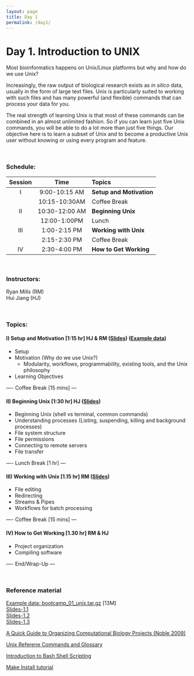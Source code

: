 ```yaml
---
layout: page
title: Day 1 
permalink: /day1/
---
```


# Day 1. Introduction to UNIX
Most bioinformatics happens on Unix/Linux platforms but why and how do we use Unix?

Increasingly, the raw output of biological research exists as _in silico_ data, usually in the form of large text files. Unix is particularly suited to working with such files and has many powerful (and flexible) commands that can process your data for you. 

The real strength of learning Unix is that most of these commands can be combined in an almost unlimited fashion. So if you can learn just five Unix commands, you will be able to do a lot more than just five things. Our objective here is to learn a subset of Unix and to become a productive Unix user without knowing or using every program and feature.

<br>

### Schedule:

| Session | Time           | Topics                   | 
| :-----: |:--------------:| :----------------------- | 
| I       | 9:00-10:15 AM  | **Setup and Motivation** | 
|         | 10:15-10:30AM  | Coffee Break             | 
| II      | 10:30-12:00 AM | **Beginning Unix**       | 
|         | 12:00-1:00PM   | Lunch                    | 
| III     | 1:00-2:15 PM   | **Working with Unix**    | 
|         | 2:15-2:30 PM   | Coffee Break             | 
| IV      | 2:30-4:00 PM   | **How to Get Working**   | 


<br>

### Instructors:
Ryan Mills (RM)  
Hui Jiang (HJ)

<br>

### Topics:

#### I)   Setup and Motivation [1:15 hr]  HJ & RM ([Slides](../class-material/slides_day1-1_unix-motivation.pdf))  ([Example data](../class-material/bootcamp_01_unix.tar.gz))  
- Setup
- Motivation (Why do we use Unix?)
	- Modularity, workflows, programmability, existing tools, and the Unix philosophy
- Learning Objectives


—- Coffee Break [15 mins] —  

#### II)   Beginning Unix [1:30 hr]  HJ ([Slides](../class-material/Unix_day1_Hui.pdf))
- Beginning Unix (shell vs terminal, common commands)
- Understanding processes (Listing, suspending, killing and background processes)
- File system structure
- File permissions
- Connecting to remote servers
- File transfer


—- Lunch Break [1 hr] —  

#### III)   Working with Unix [1.15 hr] RM ([Slides](../class-material/slides_day1-3_unix-work.pdf))
- File editing
- Redirecting
- Streams & Pipes 
- Workflows for batch processing 


—- Coffee Break [15 mins] —  

#### IV)   How to Get Working [1.30 hr] RM & HJ
- Project organization   
- Compiling software


—- End/Wrap-Up —

<br>

### Reference material
[Example data: bootcamp_01_unix.tar.gz](../class-material/bootcamp_01_unix.tar.gz) [13M]  
[Slides-1.1](../class-material/slides_day1-1_unix-motivation.pdf)  
[Slides-1.2](../class-material/slides_day1-2_unix-intro.pdf)  
[Slides-1.3](../class-material/slides_day1-3_unix-work.pdf)  

<!--- files dont exist yet... 
[Slides-1.4](../class-material/slides_day1-4_unix-compiling.pdf)  
-->


[A Quick Guide to Organizing Computational Biology Projects (Noble 2009)](http://journals.plos.org/ploscompbiol/article?id=10.1371/journal.pcbi.1000424)  

[Unix Referene Commands and Glossary](../class-material/unix-reference.html)  

[Introduction to Bash Shell Scripting](https://en.wikibooks.org/wiki/Bash_Shell_Scripting)  

[Make Install tutorial](http://www.ee.surrey.ac.uk/Teaching/Unix/unix7.html)  


  

